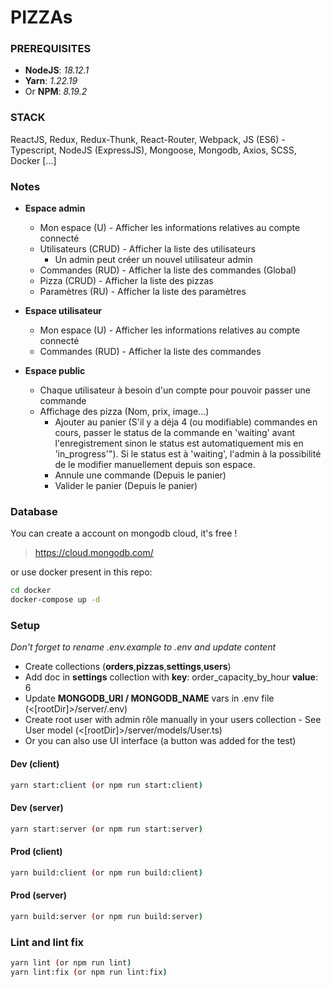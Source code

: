 # PIZZAs

### PREREQUISITES

- **NodeJS**: *18.12.1*
- **Yarn**: *1.22.19*
- Or **NPM**: *8.19.2*

### STACK

ReactJS, Redux, Redux-Thunk, React-Router, Webpack, JS (ES6) - Typescript, NodeJS (ExpressJS), Mongoose, Mongodb, Axios, SCSS, Docker [...]

### Notes

-   **Espace admin**

    -   Mon espace (U) - Afficher les informations relatives au compte connecté
    -   Utilisateurs (CRUD) - Afficher la liste des utilisateurs
        -   Un admin peut créer un nouvel utilisateur admin
    -   Commandes (RUD) - Afficher la liste des commandes (Global)
    -   Pizza (CRUD) - Afficher la liste des pizzas
    -   Paramètres (RU) - Afficher la liste des paramètres

-   **Espace utilisateur**

    -   Mon espace (U) - Afficher les informations relatives au compte connecté
    -   Commandes (RUD) - Afficher la liste des commandes

-   **Espace public**
    -   Chaque utilisateur à besoin d'un compte pour pouvoir passer une commande
    -   Affichage des pizza (Nom, prix, image...)
        -   Ajouter au panier (S'il y a déja 4 (ou modifiable) commandes en cours, passer le status de la commande
            en 'waiting' avant l'enregistrement sinon le status est automatiquement mis en 'in_progress'"). Si le status est à 'waiting', l'admin à la possibilité de le modifier manuellement depuis son espace.
        -   Annule une commande (Depuis le panier)
        -   Valider le panier (Depuis le panier)


### Database

You can create a account on mongodb cloud, it's free !
> https://cloud.mongodb.com/

or use docker present in this repo:

```sh
cd docker
docker-compose up -d
```

### Setup

*Don't forget to rename .env.example to .env and update content*

- Create collections (**orders**,**pizzas**,**settings**,**users**)
- Add doc in **settings** collection with **key**: order_capacity_by_hour **value**: 6
- Update **MONGODB_URI / MONGODB_NAME** vars in .env file (<[rootDir]>/server/.env)
- Create root user with admin rôle manually in your users collection - See User model (<[rootDir]>/server/models/User.ts)
- Or you can also use UI interface (a button was added for the test)

#### Dev (client)

```sh
yarn start:client (or npm run start:client)
```

#### Dev (server)

```sh
yarn start:server (or npm run start:server)
```

#### Prod (client)

```sh
yarn build:client (or npm run build:client)
```

#### Prod (server)

```sh
yarn build:server (or npm run build:server)
```

### Lint and lint fix

```sh
yarn lint (or npm run lint)
yarn lint:fix (or npm run lint:fix)
```
